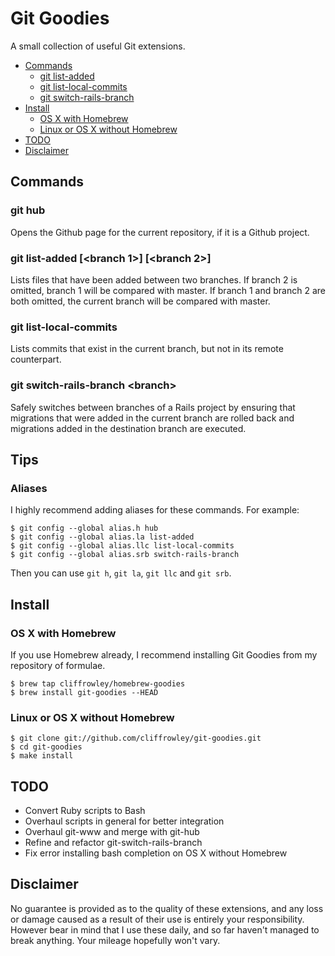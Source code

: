 # Git Goodies

A small collection of useful Git extensions.

- [Commands](#commands)
	- [git list-added](#git-list-added-branch-1-branch-2)
	- [git list-local-commits](#git-list-local-commits)
	- [git switch-rails-branch](#git-switch-rails-branch-branch)
- [Install](#install)
	- [OS X with Homebrew](#os-x-with-homebrew)
	- [Linux or OS X without Homebrew](#linux-or-os-x-without-homebrew)
- [TODO](#todo)
- [Disclaimer](#disclaimer)

## Commands

### git hub

Opens the Github page for the current repository, if it is a Github project. 

### git list-added [&lt;branch 1&gt;] [&lt;branch 2&gt;]

Lists files that have been added between two branches.  If branch 2 is omitted, branch 1 will be compared with master.  If branch 1 and branch 2 are both omitted, the current branch will be compared with master.

### git list-local-commits

Lists commits that exist in the current branch, but not in its remote counterpart.

### git switch-rails-branch &lt;branch&gt;

Safely switches between branches of a Rails project by ensuring that migrations that were added in the current branch are rolled back and migrations added in the destination branch are executed.

## Tips

### Aliases

I highly recommend adding aliases for these commands.  For example:

	$ git config --global alias.h hub
	$ git config --global alias.la list-added
	$ git config --global alias.llc list-local-commits
	$ git config --global alias.srb switch-rails-branch

Then you can use `git h`, `git la`, `git llc` and `git srb`.

## Install

### OS X with Homebrew

If you use Homebrew already, I recommend installing Git Goodies from my repository of formulae.

	$ brew tap cliffrowley/homebrew-goodies
	$ brew install git-goodies --HEAD

### Linux or OS X without Homebrew

	$ git clone git://github.com/cliffrowley/git-goodies.git
	$ cd git-goodies
	$ make install

## TODO

- Convert Ruby scripts to Bash
- Overhaul scripts in general for better integration
- Overhaul git-www and merge with git-hub
- Refine and refactor git-switch-rails-branch
- Fix error installing bash completion on OS X without Homebrew

## Disclaimer

No guarantee is provided as to the quality of these extensions, and any loss or damage caused as a result of their use is entirely your responsibility.  However bear in mind that I use these daily, and so far haven't managed to break anything.  Your mileage hopefully won't vary.
